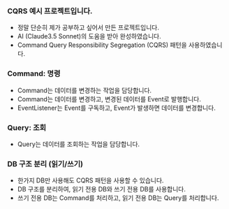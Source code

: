 ### CQRS 예시 프로젝트입니다.
- 정말 단순히 제가 공부하고 싶어서 만든 프로젝트입니다.
- AI (Claude3.5 Sonnet)의 도움을 받아 완성하였습니다.
- Command Query Responsibility Segregation (CQRS) 패턴을 사용하였습니다.

### Command: 명령
- Command는 데이터를 변경하는 작업을 담당합니다.
- Command는 데이터를 변경하고, 변경된 데이터를 Event로 발행합니다.
- EventListener는 Event를 구독하고, Event가 발생하면 데이터를 변경합니다.

### Query: 조회
- Query는 데이터를 조회하는 작업을 담당합니다.

### DB 구조 분리 (읽기/쓰기)
- 한가지 DB만 사용해도 CQRS 패턴을 사용할 수 있습니다.
- DB 구조를 분리하여, 읽기 전용 DB와 쓰기 전용 DB를 사용합니다.
- 쓰기 전용 DB는 Command를 처리하고, 읽기 전용 DB는 Query를 처리합니다.